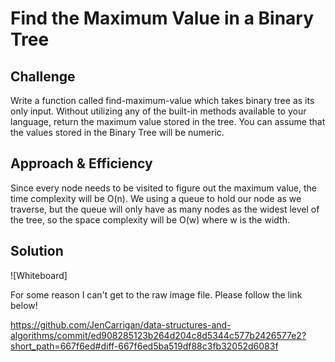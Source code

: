 # Find the Maximum Value in a Binary Tree

## Challenge
Write a function called find-maximum-value which takes binary tree as its only input. Without utilizing any of the built-in methods available to your language, return the maximum value stored in the tree. You can assume that the values stored in the Binary Tree will be numeric.

## Approach & Efficiency
Since every node needs to be visited to figure out the maximum value, the time complexity will be O(n). We using a queue to hold our node as we traverse, but the queue will only have as many nodes as the widest level of the tree, so the space complexity will be O(w) where w is the width.

## Solution
![Whiteboard] 

For some reason I can't get to the raw image file. Please follow the link below!

https://github.com/JenCarrigan/data-structures-and-algorithms/commit/ed908285123b264d204c8d5344c577b2426577e2?short_path=667f6ed#diff-667f6ed5ba519df88c3fb32052d6083f